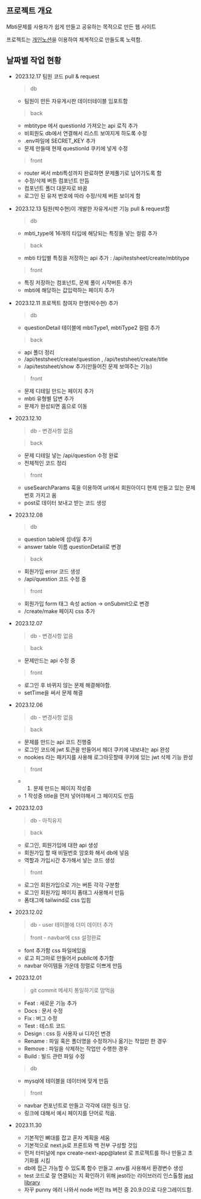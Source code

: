 ## 프로젝트 개요

Mbti문제를 사용자가 쉽게 만들고 공유하는 목적으로 만든 웹 사이트

프로젝트는 [개인노션](https://jwjb1020.notion.site/Mbti-e66a3a109fd049619685b3c9e4ee2fd8?pvs=4)을 이용하여 체계적으로 만들도록 노력함.

## 날짜별 작업 현황
- 2023.12.17
  팀원 코드 pull & request
  > db
    - 팀원이 만든 자유게시판 데이터테이블 임포트함

  > back
    - mbtitype 에서 questionId 가져오는 api 로직 추가
    - 비회원도 db에서 연결해서 리스트 보여지게 하도록 수정
    - .env파일에 SECRET_KEY 추가
    - 문제 만들때 현재 questionId 쿠키에 넣게 수정
  
  > front
    - router 써서 mbti특성까지 완료하면 문제풀기로 넘어가도록 함
    - 수정/삭제 버튼 컴포넌트 만듬
    - 컴포넌트 폴더 대문자로 바꿈
    - 로그인 된 유저 번호에 따라 수정/삭제 버튼 보이게 함
- 2023.12.13
  팀원(박수현)이 개발한 자유게시판 기능 pull & request함

  > db
   - mbti_type에 16개의 타입에 해당되는 특징들 넣는 컬럼 추가

  > back
   - mbti 타입별 특징을 저장하는 api 추가 : /api/testsheet/create/mbtitype
  
  > front
   - 특징 저장하는 컴포넌트, 문제 풀이 시작버튼 추가
   - mbti에 해당하는 값입력하는 페이지 추가
  

- 2023.12.11 
  프로젝트 참여자 한명(박수현) 추가

  > db 
   - questionDetail 테이블에 mbtiType1, mbtiType2 컬럼 추가
  
  > back
   - api 폴더 정리
   - /api/testsheet/create/question , /api/testsheet/create/title
   - /api/testsheet/show 추가(만들어진 문제 보여주는 기능)

  > front
   - 문제 디테일 만드는 페이지 추가
   - mbti 유형별 답변 추가
   - 문제가 완성되면 홈으로 이동

- 2023.12.10
  > db - 변경사항 없음

  > back
   - 문제 디테일 넣는 /api/question 수정 완료
   - 전체적인 코드 정리
  
  > front
   - useSearchParams 훅을 이용하여 url에서 회원아이디 현제 만들고 있는 문제 번호 가지고 옴
   - post로 데이터 보내고 받는 코드 생성

- 2023.12.08
  > db
   - question table에 섬네일 추가
   - answer table 이름 questionDetail로 변경

  > back 
   - 회원가입 error 코드 생성
   - /api/question 코드 수정 중
  
  > front
   - 회원가입 form 태그 속성 action -> onSubmit으로 변경
   - /create/make 페이지  css 추가

- 2023.12.07
  > db - 변경사항 없음

  > back
   - 문제만드는 api 수정 중

  > front
   - 로그인 후 바뀌지 않는 문제 해결해야함. 
    - setTime을 써서 문제 해결


- 2023.12.06
  > db - 변경사항 없음

  > back 
   - 문제를 만드는 api 코드 진행중
   - 로그인 코드에 jwt 토큰을 만들어서 헤더 쿠키에 내보내는 api 완성
   - nookies 라는 패키지를 사용해 로그아웃할때 쿠키에 있는 jwt 삭제 기능 완성

  > front
   - 1. 문제 만드는 페이지 작성중
   - 1 작성중 title을 먼저 넣어야해서 그 페이지도 만듬


- 2023.12.03
  > db - 아직유지

  > back 
   - 로그인, 회원가입에 대한 api 생성
   - 회원가입 할 때 비밀번호 암호화 해서 db에 넣음
   - 역할과 가입시간 추가해서 넣는 코드 생성

  > front
   - 로그인 회원가입으로 가는 버튼 각각 구분함
   - 로그인 회원가입 페이지 폼태그 사용해서 만듬
   - 폼태그에 tailwind로 css 입힘 

- 2023.12.02
  > db - user 테이블에 더미 데이터 추가

  > front - navbar에 css 설정완료
   - font 추가함 css 파일에있음
   - 로고 피그마로 만들어서 public에 추가함
   - navbar 아이템들 가운데 정렬로 이쁘게 만듬
  
- 2023.12.01
  > git commit 메세지 통일하기로 맘먹음 <br>
  - Feat : 새로운 기능 추가
  - Docs : 문서 수정
  - Fix : 버그 수정
  - Test : 테스트 코드
  - Design : css 등 사용자 ui 디자인 변경
  - Rename : 파일 혹은 폴더명을 수정하거나 옮기는 작업만 한 경우
  - Remove : 파일을 삭제하는 작업만 수행한 경우
  - Build : 빌드 관련 파일 수정
  > db 
  - mysql에 테이블을 데이터에 맞게 만듬

  > front 
  - navbar 컨포넌트로 만들고 각각에 대한 링크 담.
  - 링크에 대해서 예시 페이지를 단어로 적음.




- 2023.11.30
  - 기본적인 뼈대를 잡고 혼자 계획을 세움<br>
  - 기본적으로 next.js로 프론트와 백 전부 구성할 것임<br>
  - 먼저 터미널에 npx create-next-app@latest 로 프로젝트를 하나 만들고 초기화를 시킴<br>
  - db에 접근 가능할 수 있도록 함수 만들고 .env를 사용해서 환경변수 생성<br>
  - test 코드로 잘 연결되는 지 확인하기 위해 jest라는 라이브러리 인스톨함 [jest library](https://nextjs.org/docs/pages/building-your-application/optimizing/testing#jest-and-react-testing-library)<br>
  - 자꾸 punny 에러 나와서 node 버전 lts 버전 중 20.9.0으로 다운그레이드함.


